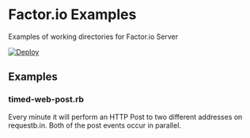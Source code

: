 Factor.io Examples
=================

Examples of working directories for Factor.io Server

[![Deploy](https://www.herokucdn.com/deploy/button.png)](https://heroku.com/deploy)

## Examples

### timed-web-post.rb
Every minute it will perform an HTTP Post to two different addresses on requestb.in. Both of the post events occur in parallel.